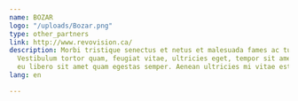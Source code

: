 ```yaml
---
name: BOZAR
logo: "/uploads/Bozar.png"
type: other_partners
link: http://www.revovision.ca/
description: Morbi tristique senectus et netus et malesuada fames ac turpis egestas.
  Vestibulum tortor quam, feugiat vitae, ultricies eget, tempor sit amet, ante. Donec
  eu libero sit amet quam egestas semper. Aenean ultricies mi vitae est.
lang: en

---
```


